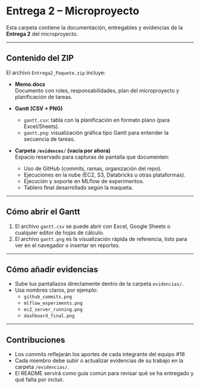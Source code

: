 # Entrega 2 – Microproyecto

Esta carpeta contiene la documentación, entregables y evidencias de la **Entrega 2** del microproyecto.

---

## Contenido del ZIP
El archivo `Entrega2_Paquete.zip` incluye:

- **Memo.docx**  
  Documento con roles, responsabilidades, plan del microproyecto y planificación de tareas.

- **Gantt (CSV + PNG)**  
  - `gantt.csv`: tabla con la planificación en formato plano (para Excel/Sheets).  
  - `gantt.png`: visualización gráfica tipo Gantt para entender la secuencia de tareas.

- **Carpeta `/evidences/` (vacía por ahora)**  
  Espacio reservado para capturas de pantalla que documenten:
  - Uso de GitHub (commits, ramas, organización del repo).  
  - Ejecuciones en la nube (EC2, S3, Databricks u otras plataformas).  
  - Ejecución y soporte en MLflow de experimentos.  
  - Tablero final desarrollado según la maqueta.

---

##  Cómo abrir el Gantt
1. El archivo `gantt.csv` se puede abrir con Excel, Google Sheets o cualquier editor de hojas de cálculo.  
2. El archivo `gantt.png` es la visualización rápida de referencia, listo para ver en el navegador o insertar en reportes.

---

##  Cómo añadir evidencias
- Sube tus pantallazos directamente dentro de la carpeta `evidencias/`.  
- Usa nombres claros, por ejemplo:  
  - `github_commits.png`  
  - `mlflow_experiments.png`  
  - `ec2_server_running.png`  
  - `dashboard_final.png`  

---

##  Contribuciones
- Los commits reflejarán los aportes de cada integrante del equipo #18  
- Cada miembro debe subir o actualizar evidencias de su trabajo en la carpeta `/evidencias/`.  
- El README servirá como guía común para revisar qué se ha entregado y qué falta por incluir.
